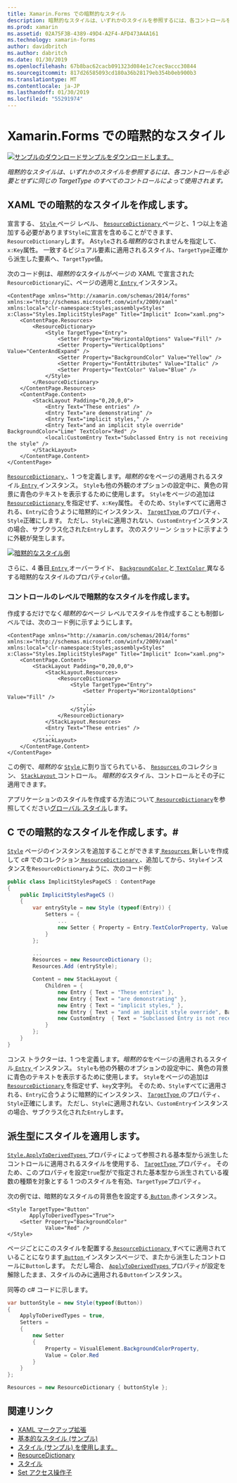 ```yaml
---
title: Xamarin.Forms での暗黙的なスタイル
description: 暗黙的なスタイルは、いずれかのスタイルを参照するには、各コントロールを必要とせずに同じの TargetType のすべてのコントロールによって使用されます。
ms.prod: xamarin
ms.assetid: 02A75F3B-4389-49D4-A2F4-AFD473A4A161
ms.technology: xamarin-forms
author: davidbritch
ms.author: dabritch
ms.date: 01/30/2019
ms.openlocfilehash: 67b8bac62cacb091323d084e1c7cec9accc30844
ms.sourcegitcommit: 817d26585093cd180a36b28179eb354b0eb900b3
ms.translationtype: MT
ms.contentlocale: ja-JP
ms.lasthandoff: 01/30/2019
ms.locfileid: "55291974"
---
```

# <a name="implicit-styles-in-xamarinforms"></a>Xamarin.Forms での暗黙的なスタイル

[![サンプルのダウンロード](~/media/shared/download.png)サンプルをダウンロードします。](https://developer.xamarin.com/samples/xamarin-forms/UserInterface/Styles/BasicStyles/)

_暗黙的なスタイルは、いずれかのスタイルを参照するには、各コントロールを必要とせずに同じの TargetType のすべてのコントロールによって使用されます。_

## <a name="create-an-implicit-style-in-xaml"></a>XAML での暗黙的なスタイルを作成します。

宣言する、 [ `Style` ](xref:Xamarin.Forms.Style)ページ レベル、 [ `ResourceDictionary` ](xref:Xamarin.Forms.ResourceDictionary)ページと、1 つ以上を追加する必要があります`Style`に宣言を含めることができます、`ResourceDictionary`します。 A`Style`される*暗黙的な*されませんを指定して、`x:Key`属性。 一致するビジュアル要素に適用されるスタイル、`TargetType`正確から派生した要素へ、`TargetType`値。

次のコード例は、*暗黙的な*スタイルがページの XAML で宣言された`ResourceDictionary`に、ページの適用と[ `Entry` ](xref:Xamarin.Forms.Entry)インスタンス。

```xaml
<ContentPage xmlns="http://xamarin.com/schemas/2014/forms" xmlns:x="http://schemas.microsoft.com/winfx/2009/xaml" xmlns:local="clr-namespace:Styles;assembly=Styles" x:Class="Styles.ImplicitStylesPage" Title="Implicit" Icon="xaml.png">
    <ContentPage.Resources>
        <ResourceDictionary>
            <Style TargetType="Entry">
                <Setter Property="HorizontalOptions" Value="Fill" />
                <Setter Property="VerticalOptions" Value="CenterAndExpand" />
                <Setter Property="BackgroundColor" Value="Yellow" />
                <Setter Property="FontAttributes" Value="Italic" />
                <Setter Property="TextColor" Value="Blue" />
            </Style>
        </ResourceDictionary>
    </ContentPage.Resources>
    <ContentPage.Content>
        <StackLayout Padding="0,20,0,0">
            <Entry Text="These entries" />
            <Entry Text="are demonstrating" />
            <Entry Text="implicit styles," />
            <Entry Text="and an implicit style override" BackgroundColor="Lime" TextColor="Red" />
            <local:CustomEntry Text="Subclassed Entry is not receiving the style" />
        </StackLayout>
    </ContentPage.Content>
</ContentPage>
```

[ `ResourceDictionary` ](xref:Xamarin.Forms.ResourceDictionary) 、1 つを定義します。*暗黙的な*をページの適用されるスタイル[ `Entry` ](xref:Xamarin.Forms.Entry)インスタンス。 `Style`も他の外観のオプションの設定中に、黄色の背景に青色のテキストを表示するために使用します。 `Style`をページの追加は[ `ResourceDictionary` ](xref:Xamarin.Forms.ResourceDictionary)を指定せず、`x:Key`属性。 そのため、`Style`すべてに適用される、`Entry`に合うように暗黙的にインスタンス、 [ `TargetType` ](xref:Xamarin.Forms.Style.TargetType)のプロパティ、`Style`正確にします。 ただし、`Style`に適用されない、`CustomEntry`インスタンスの場合、サブクラス化された`Entry`します。 次のスクリーン ショットに示すように外観が発生します。

[![](implicit-images/implicit-styles.png "暗黙的なスタイル例")](implicit-images/implicit-styles-large.png#lightbox "暗黙的スタイルの例")

さらに、4 番目[ `Entry` ](xref:Xamarin.Forms.Entry)オーバーライド、 [ `BackgroundColor` ](xref:Xamarin.Forms.VisualElement.BackgroundColor)と[ `TextColor` ](xref:Xamarin.Forms.Entry.TextColor)異なるする暗黙的なスタイルのプロパティ`Color`値。

### <a name="create-an-implicit-style-at-the-control-level"></a>コントロールのレベルで暗黙的なスタイルを作成します。

作成するだけでなく*暗黙的な*ページ レベルでスタイルを作成することも制御レベルでは、次のコード例に示すようにします。

```xaml
<ContentPage xmlns="http://xamarin.com/schemas/2014/forms" xmlns:x="http://schemas.microsoft.com/winfx/2009/xaml" xmlns:local="clr-namespace:Styles;assembly=Styles" x:Class="Styles.ImplicitStylesPage" Title="Implicit" Icon="xaml.png">
    <ContentPage.Content>
        <StackLayout Padding="0,20,0,0">
            <StackLayout.Resources>
                <ResourceDictionary>
                    <Style TargetType="Entry">
                        <Setter Property="HorizontalOptions" Value="Fill" />
                        ...
                    </Style>
                </ResourceDictionary>
            </StackLayout.Resources>
            <Entry Text="These entries" />
            ...
        </StackLayout>
    </ContentPage.Content>
</ContentPage>
```

この例で、*暗黙的な* [ `Style` ](xref:Xamarin.Forms.Style)に割り当てられている、 [ `Resources` ](xref:Xamarin.Forms.VisualElement.Resources)のコレクション、 [ `StackLayout` ](xref:Xamarin.Forms.StackLayout)コントロール。 *暗黙的な*スタイル、コントロールとその子に適用できます。

アプリケーションのスタイルを作成する方法について[ `ResourceDictionary`](xref:Xamarin.Forms.ResourceDictionary)を参照してください[グローバル スタイル](~/xamarin-forms/user-interface/styles/application.md)します。

## <a name="create-an-implicit-style-in-c35"></a>C での暗黙的なスタイルを作成します。&#35;

[`Style`](xref:Xamarin.Forms.Style) ページのインスタンスを追加することができます[ `Resources` ](xref:Xamarin.Forms.VisualElement.Resources)新しいを作成して c# でのコレクション[ `ResourceDictionary` ](xref:Xamarin.Forms.ResourceDictionary)、追加してから、`Style`インスタンスを`ResourceDictionary`ように、次のコード例:

```csharp
public class ImplicitStylesPageCS : ContentPage
{
    public ImplicitStylesPageCS ()
    {
        var entryStyle = new Style (typeof(Entry)) {
            Setters = {
                ...
                new Setter { Property = Entry.TextColorProperty, Value = Color.Blue }
            }
        };

        ...
        Resources = new ResourceDictionary ();
        Resources.Add (entryStyle);

        Content = new StackLayout {
            Children = {
                new Entry { Text = "These entries" },
                new Entry { Text = "are demonstrating" },
                new Entry { Text = "implicit styles," },
                new Entry { Text = "and an implicit style override", BackgroundColor = Color.Lime, TextColor = Color.Red },
                new CustomEntry  { Text = "Subclassed Entry is not receiving the style" }
            }
        };
    }
}
```

コンス トラクターは、1 つを定義します。*暗黙的な*をページの適用されるスタイル[ `Entry` ](xref:Xamarin.Forms.Entry)インスタンス。 `Style`も他の外観のオプションの設定中に、黄色の背景に青色のテキストを表示するために使用します。 `Style`をページの追加は[ `ResourceDictionary` ](xref:Xamarin.Forms.ResourceDictionary)を指定せず、`key`文字列。 そのため、`Style`すべてに適用される、`Entry`に合うように暗黙的にインスタンス、 [ `TargetType` ](xref:Xamarin.Forms.Style.TargetType)のプロパティ、`Style`正確にします。 ただし、`Style`に適用されない、`CustomEntry`インスタンスの場合、サブクラス化された`Entry`します。

## <a name="apply-a-style-to-derived-types"></a>派生型にスタイルを適用します。

[ `Style.ApplyToDerivedTypes` ](xref:Xamarin.Forms.Style.ApplyToDerivedTypes)プロパティによって参照される基本型から派生したコントロールに適用されるスタイルを使用する、 [ `TargetType` ](xref:Xamarin.Forms.Style.TargetType)プロパティ。 そのため、このプロパティを設定`true`型がで指定された基本型から派生されている複数の種類を対象とする 1 つのスタイルを有効、`TargetType`プロパティ。

次の例では、暗黙的なスタイルの背景色を設定する[ `Button` ](xref:Xamarin.Forms.Button)赤インスタンス。

```xaml
<Style TargetType="Button"
       ApplyToDerivedTypes="True">
    <Setter Property="BackgroundColor"
            Value="Red" />
</Style>
```

ページごとにこのスタイルを配置する[ `ResourceDictionary` ](xref:Xamarin.Forms.ResourceDictionary)すべてに適用されていることになります[ `Button` ](xref:Xamarin.Forms.Button)インスタンスページで、またから派生したコントロールに`Button`します。 ただし場合、 [ `ApplyToDerivedTypes` ](xref:Xamarin.Forms.Style.ApplyToDerivedTypes)プロパティが設定を解除したまま、スタイルのみに適用される`Button`インスタンス。

同等の c# コードに示します。

```csharp
var buttonStyle = new Style(typeof(Button))
{
    ApplyToDerivedTypes = true,
    Setters =
    {
        new Setter
        {
            Property = VisualElement.BackgroundColorProperty,
            Value = Color.Red
        }
    }
};

Resources = new ResourceDictionary { buttonStyle };
```

## <a name="related-links"></a>関連リンク

- [XAML マークアップ拡張](~/xamarin-forms/xaml/xaml-basics/xaml-markup-extensions.md)
- [基本的なスタイル (サンプル)](https://developer.xamarin.com/samples/xamarin-forms/UserInterface/Styles/BasicStyles/)
- [スタイル (サンプル) を使用します。](https://developer.xamarin.com/samples/xamarin-forms/WorkingWithStyles/)
- [ResourceDictionary](xref:Xamarin.Forms.ResourceDictionary)
- [スタイル](xref:Xamarin.Forms.Style)
- [Set アクセス操作子](xref:Xamarin.Forms.Setter)
